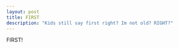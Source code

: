 ```yaml
---
layout: post
title: FIRST
description: "Kids still say first right? Im not old? RIGHT?"
---
```


FIRST!